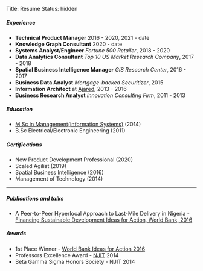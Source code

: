 Title: Resume
Status: hidden

##### Experience
- **Technical Product Manager** 2016 - 2020, 2021 - date
- **Knowledge Graph Consultant**  2020 - date
- **Systems Analyst/Engineer**  _Fortune 500 Retailer_, 2018 - 2020
- **Data Analytics Consultant**  _Top 10 US Market Research Company_, 2017 - 2018
- **Spatial Business Intelligence Manager**  _GIS Research Center_, 2016 - 2017 
- **Business Data Analyst**  _Mortgage-backed Securitizer_, 2015
- **Information Architect** at [Ajared](https://www.ajared.ng), 2013 - 2016
- **Business Research Analyst**  _Innovation Consulting Firm_, 2011 - 2013

##### Education
- [M.Sc in Management(Information Systems)](https://management.njit.edu/) (2014)
- B.Sc Electrical/Electronic Engineering (2011)

##### Certifications

- New Product Development Professional (2020)
- Scaled Agilist (2019)
- Spatial Business Intelligence (2016)
- Management of Technology (2014)

---

##### Publications and talks
- A Peer-to-Peer Hyperlocal Approach to Last-Mile Delivery in Nigeria - [Financing Sustainable Development Ideas for Action, World Bank, 2016](https://www.youtube.com/watch?v=Kt3F4uG1miU)

##### Awards
- 1st Place Winner - [World Bank Ideas for Action 2016](https://www.youtube.com/watch?v=v8irneSas2w)
- Professors Excellence Award - [NJIT](https://management.njit.edu/) 2014
- Beta Gamma Sigma Honors Society - NJIT 2014
